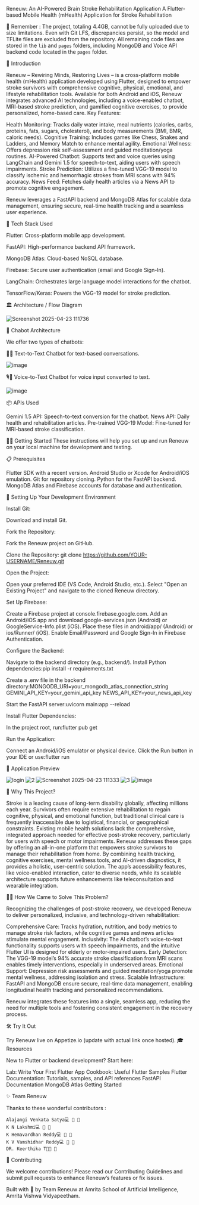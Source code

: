 Reneuw: An AI-Powered Brain Stroke Rehabilitation Application
A Flutter-based Mobile Health (mHealth) Application for Stroke Rehabilitation

🧠 Remember :
The project, totaling 4.4GB, cannot be fully uploaded due to size limitations. Even with Git LFS, discrepancies persist, so the model and TFLite files are excluded from the repository. All remaining code files are stored in the `lib` and `pages` folders, including MongoDB and Voice API backend code located in the `pages` folder.

📌 Introduction

Reneuw – Rewiring Minds, Restoring Lives – is a cross-platform mobile health (mHealth) application developed using Flutter, designed to empower stroke survivors with comprehensive cognitive, physical, emotional, and lifestyle rehabilitation tools. Available for both Android and iOS, Reneuw integrates advanced AI technologies, including a voice-enabled chatbot, MRI-based stroke prediction, and gamified cognitive exercises, to provide personalized, home-based care.
Key Features:

Health Monitoring: Tracks daily water intake, meal nutrients (calories, carbs, proteins, fats, sugars, cholesterol), and body measurements (BMI, BMR, caloric needs).
Cognitive Training: Includes games like Chess, Snakes and Ladders, and Memory Match to enhance mental agility.
Emotional Wellness: Offers depression risk self-assessment and guided meditation/yoga routines.
AI-Powered Chatbot: Supports text and voice queries using LangChain and Gemini 1.5 for speech-to-text, aiding users with speech impairments.
Stroke Prediction: Utilizes a fine-tuned VGG-19 model to classify ischemic and hemorrhagic strokes from MRI scans with 94% accuracy.
News Feed: Fetches daily health articles via a News API to promote cognitive engagement.

Reneuw leverages a FastAPI backend and MongoDB Atlas for scalable data management, ensuring secure, real-time health tracking and a seamless user experience.

🏁 Tech Stack Used

Flutter: Cross-platform mobile app development.

FastAPI: High-performance backend API framework.

MongoDB Atlas: Cloud-based NoSQL database.

Firebase: Secure user authentication (email and Google Sign-In).

LangChain: Orchestrates large language model interactions for the chatbot.

TensorFlow/Keras: Powers the VGG-19 model for stroke prediction.

🏛️ Architecture / Flow Diagram

![Screenshot 2025-04-23 111736](https://github.com/user-attachments/assets/ab32fe50-27b9-4da7-9249-7dcdd539746a)

🤖 Chabot Architecture 

We offer two types of chatbots:

🤖💬 Text-to-Text Chatbot for text-based conversations.

![image](https://github.com/user-attachments/assets/217c9225-8e5c-4c38-81ac-e7d6835f256c)

🎙️📝 Voice-to-Text Chatbot for voice input converted to text.

![image](https://github.com/user-attachments/assets/e2dbac1f-6b28-4af7-a92f-a61716f741da)



📦 APIs Used

Gemini 1.5 API: Speech-to-text conversion for the chatbot.
News API: Daily health and rehabilitation articles.
Pre-trained VGG-19 Model: Fine-tuned for MRI-based stroke classification.

🏃‍♂️ Getting Started
These instructions will help you set up and run Reneuw on your local machine for development and testing.

📋 Prerequisites

Flutter SDK with a recent version.
Android Studio or Xcode for Android/iOS emulation.
Git for repository cloning.
Python for the FastAPI backend.
MongoDB Atlas and Firebase accounts for database and authentication.

🧱 Setting Up Your Development Environment

Install Git:

Download and install Git.


Fork the Repository:

Fork the Reneuw project on GitHub.


Clone the Repository:
git clone https://github.com/YOUR-USERNAME/Reneuw.git


Open the Project:

Open your preferred IDE (VS Code, Android Studio, etc.).
Select "Open an Existing Project" and navigate to the cloned Reneuw directory.


Set Up Firebase:

Create a Firebase project at console.firebase.google.com.
Add an Android/iOS app and download google-services.json (Android) or GoogleService-Info.plist (iOS).
Place these files in android/app/ (Android) or ios/Runner/ (iOS).
Enable Email/Password and Google Sign-In in Firebase Authentication.


Configure the Backend:

Navigate to the backend directory (e.g., backend/).
Install Python dependencies:pip install -r requirements.txt


Create a .env file in the backend directory:MONGODB_URI=your_mongodb_atlas_connection_string
GEMINI_API_KEY=your_gemini_api_key
NEWS_API_KEY=your_news_api_key


Start the FastAPI server:uvicorn main:app --reload




Install Flutter Dependencies:

In the project root, run:flutter pub get




Run the Application:

Connect an Android/iOS emulator or physical device.
Click the Run  button in your IDE or use:flutter run





👀 Application Preview

![login](https://github.com/user-attachments/assets/944839c2-2a81-45a2-8cc4-ef22229d065e)
![2](https://github.com/user-attachments/assets/ea3a235d-a61c-44fa-8751-a24eeb4f993a)
![Screenshot 2025-04-23 111333](https://github.com/user-attachments/assets/4ab08ae8-c85a-4590-9237-0bb9a56451a1)
![3](https://github.com/user-attachments/assets/df6cf845-07ed-413c-860b-df28e550922d)
![image](https://github.com/user-attachments/assets/b92c65ed-44f0-47ff-9bec-47f5a06013e9)















📝 Why This Project?

Stroke is a leading cause of long-term disability globally, affecting millions each year. Survivors often require extensive rehabilitation to regain cognitive, physical, and emotional function, but traditional clinical care is frequently inaccessible due to logistical, financial, or geographical constraints. Existing mobile health solutions lack the comprehensive, integrated approach needed for effective post-stroke recovery, particularly for users with speech or motor impairments.
Reneuw addresses these gaps by offering an all-in-one platform that empowers stroke survivors to manage their rehabilitation from home. By combining health tracking, cognitive exercises, mental wellness tools, and AI-driven diagnostics, it provides a holistic, user-centric solution. The app’s accessibility features, like voice-enabled interaction, cater to diverse needs, while its scalable architecture supports future enhancements like teleconsultation and wearable integration.

🏃‍♂️ How We Came to Solve This Problem?

Recognizing the challenges of post-stroke recovery, we developed Reneuw to deliver personalized, inclusive, and technology-driven rehabilitation:

Comprehensive Care: Tracks hydration, nutrition, and body metrics to manage stroke risk factors, while cognitive games and news articles stimulate mental engagement.
Inclusivity: The AI chatbot’s voice-to-text functionality supports users with speech impairments, and the intuitive Flutter UI is designed for elderly or motor-impaired users.
Early Detection: The VGG-19 model’s 94% accurate stroke classification from MRI scans enables timely interventions, especially in underserved areas.
Emotional Support: Depression risk assessments and guided meditation/yoga promote mental wellness, addressing isolation and stress.
Scalable Infrastructure: FastAPI and MongoDB ensure secure, real-time data management, enabling longitudinal health tracking and personalized recommendations.

Reneuw integrates these features into a single, seamless app, reducing the need for multiple tools and fostering consistent engagement in the recovery process.

🛠 Try It Out

Try Reneuw live on Appetize.io (update with actual link once hosted).
🎓 Resources

New to Flutter or backend development? Start here:

Lab: Write Your First Flutter App
Cookbook: Useful Flutter Samples
Flutter Documentation: Tutorials, samples, and API references
FastAPI Documentation
MongoDB Atlas Getting Started

✨ Team Reneuw

Thanks to these wonderful contributors :


    Alajangi Venkata Satya💻 📖 🤔 
    K N Lakshmi💻 📖 🤔
    K Hemavardhan Reddy💻 📖 🤔
    K V Vamshidhar Reddy💻 📖 🤔
    DR. Keerthika T🧑‍🏫 🤔
  


🙌 Contributing

We welcome contributions! Please read our Contributing Guidelines and submit pull requests to enhance Reneuw’s features or fix issues.

Built with 💙 by Team Reneuw at Amrita School of Artificial Intelligence, Amrita Vishwa Vidyapeetham.
